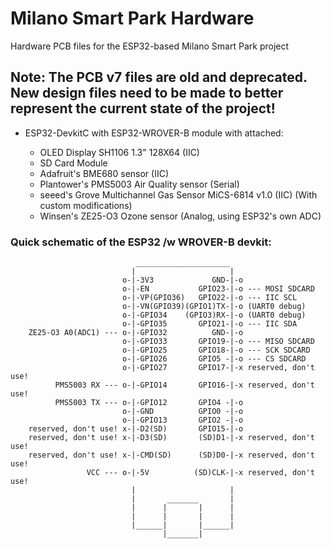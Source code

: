 # Milano Smart Park Hardware

Hardware PCB files for the ESP32-based Milano Smart Park project

## Note: The PCB v7 files are old and deprecated. New design files need to be made to better represent the current state of the project!

- ESP32-DevkitC with ESP32-WROVER-B module with attached:

	- OLED Display SH1106 1.3" 128X64 (IIC)
	- SD Card Module
	- Adafruit's BME680 sensor (IIC)
	- Plantower's PMS5003 Air Quality sensor (Serial)
	- seeed's Grove Multichannel Gas Sensor MiCS-6814 v1.0 (IIC) (With custom modifications)
	- Winsen's ZE25-O3 Ozone sensor (Analog, using ESP32's own ADC)
	
### Quick schematic of the ESP32 /w WROVER-B devkit:
                                _____________________
                               |                     |
                             o-|-3V3             GND-|-o
                             o-|-EN           GPIO23-|-o --- MOSI SDCARD
                             o-|-VP(GPIO36)   GPIO22-|-o --- IIC SCL
                             o-|-VN(GPIO39)(GPIO1)TX-|-o (UART0 debug)
                             o-|-GPIO34    (GPIO3)RX-|-o (UART0 debug)
                             o-|-GPIO35       GPIO21-|-o --- IIC SDA
        ZE25-O3 A0(ADC1) --- o-|-GPIO32          GND-|-o
                             o-|-GPIO33       GPIO19-|-o --- MISO SDCARD
                             o-|-GPIO25       GPIO18-|-o --- SCK SDCARD
                             o-|-GPIO26       GPIO5 -|-o --- CS SDCARD
                             o-|-GPIO27       GPIO17-|-x reserved, don't use!
              PMS5003 RX --- o-|-GPIO14       GPIO16-|-x reserved, don't use!
              PMS5003 TX --- o-|-GPIO12       GPIO4 -|-o
                             o-|-GND          GPIO0 -|-o
                             o-|-GPIO13       GPIO2 -|-o
        reserved, don't use! x-|-D2(SD)       GPIO15-|-o
        reserved, don't use! x-|-D3(SD)       (SD)D1-|-x reserved, don't use!
        reserved, don't use! x-|-CMD(SD)      (SD)D0-|-x reserved, don't use!
                     VCC --- o-|-5V          (SD)CLK-|-x reserved, don't use!
                               |                     |
                               |       _______       |
                               |      |       |      |
                               |      |       |      |
                               |______|       |______|
                                      |_______|
